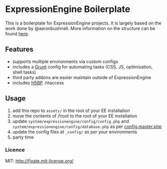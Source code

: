 # ExpressionEngine Boilerplate

This is a boilerplate for ExpressionEngine projects. It is largely based on the work done by @aaronbushnell. More information on the structure can be found [here](http://blog.aaronmbushnell.com/post/39040725384/how-we-use-expressionengine-git-and-ruby-gems-in-our).

## Features

- supports multiple environments via custom configs
- includes a [Grunt](http://github.com/grunt) config for automating tasks (CSS, JS, optimisation, shell tasks)
- third party addons are easier maintain outside of ExpressionEngine
- includes [H5BP](http://h5bp.com) .htaccess

## Usage

1. add this repo to `assets/` in the root of your EE installation
2. move the contents of /!root to the root of your EE installation
3. update `system/expressionengine/config/config.php` and `system/expressionengine/config/database.php` as per [config.master.php]( _config/config.master.php#L19 )
4. update the config files at `_config/` as per your environments
5. party time

### Licence

MIT: http://fixate.mit-license.org/
